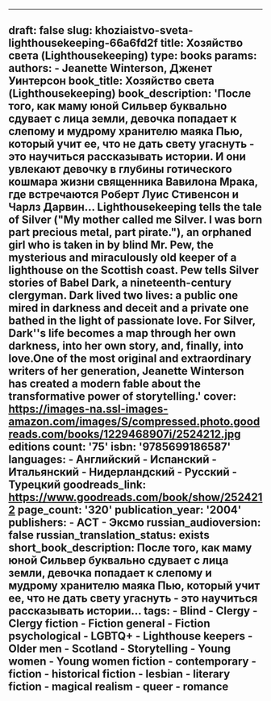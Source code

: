 ---

draft: false
slug: khoziaistvo-sveta-lighthousekeeping-66a6fd2f
title: Хозяйство света (Lighthousekeeping)
type: books
params:
  authors:
    - Jeanette Winterson, Дженет Уинтерсон
  book_title: Хозяйство света (Lighthousekeeping)
  book_description: 'После того, как маму юной Сильвер буквально сдувает с лица земли, девочка попадает к слепому и мудрому хранителю маяка Пью, который учит ее, что не дать свету угаснуть - это научиться рассказывать истории. И они увлекают девочку в глубины готического кошмара жизни священника Вавилона Мрака, где встречаются Роберт Луис Стивенсон и Чарлз Дарвин… Lighthousekeeping tells the tale of Silver ("My mother called me Silver. I was born part precious metal, part pirate."), an orphaned girl who is taken in by blind Mr. Pew, the mysterious and miraculously old keeper of a lighthouse on the Scottish coast. Pew tells Silver stories of Babel Dark, a nineteenth-century clergyman. Dark lived two lives: a public one mired in darkness and deceit and a private one bathed in the light of passionate love. For Silver, Dark''s life becomes a map through her own darkness, into her own story, and, finally, into love.One of the most original and extraordinary writers of her generation, Jeanette Winterson has created a modern fable about the transformative power of storytelling.'
  cover: https://images-na.ssl-images-amazon.com/images/S/compressed.photo.goodreads.com/books/1229468907i/2524212.jpg
  editions count: '75'
  isbn: '9785699186587'
  languages:
    - Английский
    - Испанский
    - Итальянский
    - Нидерландский
    - Русский
    - Турецкий
  goodreads_link: https://www.goodreads.com/book/show/2524212
  page_count: '320'
  publication_year: '2004'
  publishers:
    - АСТ
    - Эксмо
  russian_audioversion: false
  russian_translation_status: exists
  short_book_description: После того, как маму юной Сильвер буквально сдувает с лица земли, девочка попадает к слепому и мудрому хранителю маяка Пью, который учит ее, что не дать свету угаснуть - это научиться рассказывать истории…
  tags:
    - Blind
    - Clergy
    - Clergy fiction
    - Fiction general
    - Fiction psychological
    - LGBTQ+
    - Lighthouse keepers
    - Older men
    - Scotland
    - Storytelling
    - Young women
    - Young women fiction
    - contemporary
    - fiction
    - historical fiction
    - lesbian
    - literary fiction
    - magical realism
    - queer
    - romance
---